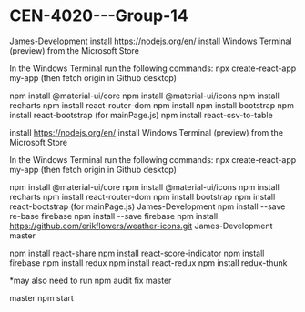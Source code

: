 # CEN-4020---Group-14
James-Development
install https://nodejs.org/en/ install Windows Terminal (preview) from the Microsoft Store

In the Windows Terminal run the following commands: npx create-react-app my-app (then fetch origin in Github desktop)

npm install @material-ui/core npm install @material-ui/icons npm install recharts npm install react-router-dom npm install npm install bootstrap npm install react-bootstrap (for mainPage.js) npm install react-csv-to-table

install https://nodejs.org/en/
install Windows Terminal (preview) from the Microsoft Store

In the Windows Terminal run the following commands:
npx create-react-app my-app (then fetch origin in Github desktop)

npm install @material-ui/core
npm install @material-ui/icons
npm install recharts
npm install react-router-dom
npm install bootstrap
npm install react-bootstrap    (for mainPage.js)
James-Development
npm install --save re-base firebase
npm install --save firebase
npm install https://github.com/erikflowers/weather-icons.git
James-Development
master

npm install react-share
npm install react-score-indicator
npm install firebase
npm install redux
npm install react-redux
npm install redux-thunk

*may also need to run npm audit fix
master

master
npm start
